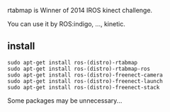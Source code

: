 rtabmap is Winner of 2014 IROS kinect challenge. 

You can use it by ROS:indigo, ..., kinetic. 

## install
```
sudo apt-get install ros-(distro)-rtabmap
sudo apt-get install ros-(distro)-rtabmap-ros
sudo apt-get install ros-(distro)-freenect-camera
sudo apt-get install ros-(distro)-freenect-launch
sudo apt-get install ros-(distro)-freenect-stack
```

Some packages may be unnecessary...

